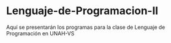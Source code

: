 # Lenguaje-de-Programacion-II
Aquí se presentarán los programas para la clase de Lenguaje de Programación en UNAH-VS
